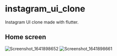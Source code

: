 # instagram_ui_clone

Instagram UI clone made with flutter.

## Home screen
![Screenshot_1641898652](https://user-images.githubusercontent.com/67894945/148932196-0e6972b2-0308-4bc5-9305-e8d3deabd844.png)
![Screenshot_1641898661](https://user-images.githubusercontent.com/67894945/148932259-9520427b-d83e-4bdf-9776-f155e4ff14ba.png)
